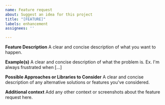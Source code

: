 ```yaml
---
name: Feature request
about: Suggest an idea for this project
title: "[FEATURE]"
labels: enhancement
assignees: ''

---
```


**Feature Description**
A clear and concise description of what you want to happen.

**Example(s)**
A clear and concise description of what the problem is. Ex. I'm always frustrated when [...]

**Possible Approaches or Libraries to Consider**
A clear and concise description of any alternative solutions or features you've considered.

**Additional context**
Add any other context or screenshots about the feature request here.
